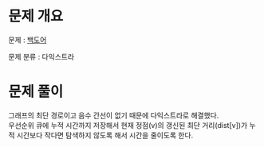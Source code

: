 # 문제 개요

문제 : [백도어](https://www.acmicpc.net/problem/17396)

문제 분류 : 다익스트라

# 문제 풀이

그래프의 최단 경로이고 음수 간선이 없기 때문에 다익스트라로 해결했다.  
우선순위 큐에 누적 시간까지 저장해서 현재 정점(v)의 갱신된 최단 거리(dist[v])가 누적 시간보다 작다면 탐색하지 않도록 해서 시간을 줄이도록 한다.
